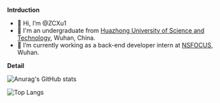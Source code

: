 **Intrduction**

- 👋 Hi, I’m @ZCXu1
- 👀 I'm an undergraduate from [Huazhong University of Science and Technology](https://www.hust.edu.cn/), Wuhan, China.
- 🌱 I’m currently working as a back-end developer intern at [NSFOCUS](https://www.nsfocus.com.cn/), Wuhan.

**Detail**

![Anurag's GitHub stats](https://github-readme-stats.vercel.app/api?username=ZCXu1)

![Top Langs](https://github-readme-stats.vercel.app/api/top-langs/?username=ZCXu1)

